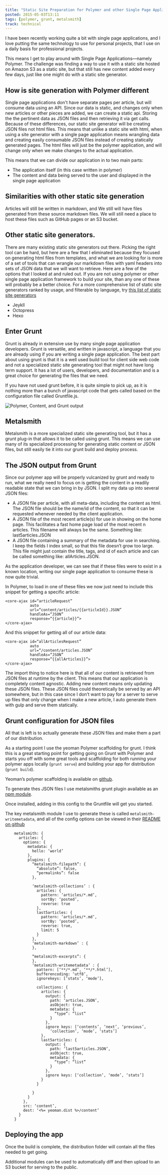 ```yaml
---
title: "Static Site Preparation for Polymer and other Single Page Applications"
posted: 2015-05-03T13:11
tags: [polymer, grunt, metalsmith]
track: technical
---
```

I have been recently working quite a bit with single page applications, and I love putting the same technology to use for personal projects, that I use on a daily basis for professional projects.

This means I get to play around with Single Page Applications—namely Polymer. The challenge was finding a way to use it with a static site hosted on Amazon S3 as a static site, but that still has new content added every few days, just like one might do with a static site generator.

## How is site generation with Polymer different ##

Single page applications don't have separate pages per article, but will consume data using an API. Since our data is static, and changes only when new articles or other pieces are added, we can create a static api. Storing the the pertinent data as JSON files and then retrieving it via get calls. Because of these differences, our static site generator will be creating JSON files not html files. This means that unlike a static site with html, when using a site generator with a single page application means wrangling data and creating easily consumable JSON files instead of creating statically generated pages. The html files will just be the polymer application, and will change only when we make changes to the actual application.

This means that we can divide our application in to two main parts:

* The application itself (in this case written in polymer)
* The content and data being served to the user and displayed in the single page application

## Similarities with other static site generation ##

Articles will still be written in markdown, and We still will have files generated from these source markdown files. We will still need a place to host these files such as GitHub pages or an S3 bucket.

## Other static site generators.  ##

There are many existing static site generators out there. Picking the right tool can be hard, but here are a few that I eliminated because they focused on generating html files from templates, and what we are looking for is more of a set of tools that can wrangle our markdown files with yaml headers into sets of JSON data that we will want to retrieve. Here are a few of the options that I looked at and ruled out. If you are not using polymer or other single page application framework to build your site, than any one of these will probably be a better choice. For a more comprehensive list of static site generators ranked by usage, and filterable by language, try [this list of static site generators](https://www.staticgen.com)

* Jeykll
* Octopress
* Hexo

## Enter Grunt ##

Grunt is already in extensive use by many single page application developers. Grunt is versatile, and written in javascript, a language that you are already using if you are writing a single page application. The best part about using grunt is that it is a well used build tool for client side web code and not a specialized static site generating tool that might not have long term support. It has a lot of users, developers, and documentation and is a great choice for generating the files that we need.

If you have not used grunt before, it is quite simple to pick up, as it is nothing more than a bunch of javascript code that gets called based on the configuration file called Gruntfile.js.

![Polymer, Content, and Grunt output](content/images/PolymerGrunt.png)

## Metalsmith ##

Metalsmith is a more specialized static site generating tool, but it has a grunt plug-in that allows it to be called using grunt. This means we can use many of its specialized processing for generating static content or JSON files, but still easily tie it into our grunt build and deploy process.

## The JSON output from Grunt ##

Since our polymer app will be properly vulcanized by grunt and ready to run, what we really need to focus on is getting the content in a readily readable state that we can bring in by JSON. I split my data up into several JSON files:

* A JSON file per article, with all meta-data, including the content as html. The JSON file should be the name/id of the content, so that it can be requested whenever needed by the client application.
* A JSON file of the most recent article(s) for use in showing on the home page. This facilitates a fast home page load of the most recent n articles. This filename will always be the same. Something like: last5articles.JSON
* A JSON file containing a summary of the metadata for use in searching. I keep the fields I index small, so that this file doesn’t grow too large. This file might just contain the title, tags, and id of each article and can be called something like: allArticles.JSON.

As the application developer, we can see that if these files were to exist in a known location, writing our single page application to consume these is now quite trivial.

In Polymer, to load in one of these files we now just need to include this snippet for getting a specific article:

```
<core-ajax id=“articleRequest”
           auto
           url=“content/articles/{{articleId}}.JSON”
           handleAs=“JSON”
           response=“{{article}}”>
</core-ajax>
```

And this snippet for getting all of our article data:

```
<core-ajax id=“allArticlesRequest”
           auto
           url=“/content/articles.JSON”
           handleAs=“JSON”
           response=“{{allArticles}}”>
</core-ajax>
```
The import thing to notice here is that all of our content is retrieved from JSON files at runtime by the client. This means that our application is completely content agnostic. Adding new content means only updating these JSON files. These JSON files could theoretically be served by an API somewhere, but in this case since I don’t want to pay for a server to serve up files that only change when I make a new article, I auto generate them with gulp and serve them statically.

## Grunt configuration for JSON files ##
All that is left is to actually generate these JSON files and make them a part of our distribution.

As a starting point I use the yeoman Polymer scaffolding for grunt. I think this is a great starting point for getting going on Grunt with Polymer and starts you off with some great tools and scaffolding for both running your polymer apps locally (`grunt serve`) and building your app for distribution (`grunt build`).

Yeoman’s polymer scaffolding is available on [github](https://github.com/yeoman/generator-polymer).

To generate thes JSON files I use metalsmiths grunt plugin available as an [npm module](https://www.npmjs.com/package/grunt-metalsmith).

Once installed, adding in this config to the Gruntfile will get you started.

The key metalsmith module I use to generate these is called `metalsmith-writemetadata`, and all of the config options can be  viewed in their [README on github](https://github.com/Waxolunist/metalsmith-writemetadata)

```
    metalsmith: {
      articles: {
        options: {
          metadata: {
            hello: ‘world’
          },
          plugins: {
            “metalsmith-filepath”: {
              “absolute”: false,
              “permalinks”: false
            },

            ‘metalsmith-collections’ : {
              articles: {
                pattern: ‘articles/*.md’,
                sortBy: ‘posted’,
                reverse: true
              },
              last5articles: {
                pattern: ‘articles/*.md’,
                sortBy: ‘posted’,
                reverse: true,
                limit: 5
              }
            },
            ‘metalsmith-markdown’ : {
            },

            “metalsmith-excerpts”: {
            },
            ‘metalsmith-writemetadata’ : {
              pattern: [‘**/*.md’, ‘**/*.html’],
              bufferencoding: ‘utf8’,
              ignorekeys: [‘stats’, ‘mode’],

              collections: {
                articles: {
                  output: {
                    path: ‘articles.JSON’,
                    asObject: true,
                    metadata: {
                      “type”: “list”
                    }
                  },
                  ignore keys: [‘contents’, ‘next’, ‘previous’,
                    ‘collection’, ‘mode’, ‘stats’]
                },
                last5articles: {
                  output: {
                    path: ‘last5articles.JSON’,
                    asObject: true,
                    metadata: {
                      “type”: “list”
                    }
                  },
                  ignore keys: [‘collection’, ‘mode’, ‘stats’]
                }
              }

            }
          }
        },
        src: ‘content’,
        dest: ‘<%= yeoman.dist %>/content’
      }
    }
```

## Deploying the app ##
Once the build is complete, the distribution folder will contain all the files needed to get going.

Additional modules can be used to automatically diff and then upload to an S3 bucket for serving to the public.
